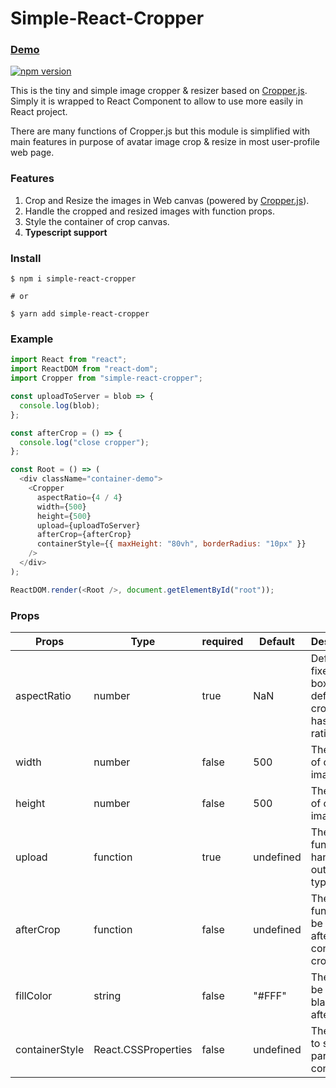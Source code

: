 # Simple-React-Cropper

### [Demo](https://mattdamon108.github.io/simple-react-cropper/)

[![npm version](https://badge.fury.io/js/simple-react-cropper.svg)](https://badge.fury.io/js/simple-react-cropper)

This is the tiny and simple image cropper & resizer based on [Cropper.js](https://fengyuanchen.github.io/cropperjs/). Simply it is wrapped to React Component to allow to use more easily in React project.

There are many functions of Cropper.js but this module is simplified with main features in purpose of avatar image crop & resize in most user-profile web page.

### Features

1. Crop and Resize the images in Web canvas (powered by [Cropper.js](https://fengyuanchen.github.io/cropperjs/)).
2. Handle the cropped and resized images with function props.
3. Style the container of crop canvas.
4. **Typescript support**

### Install

```shell
$ npm i simple-react-cropper

# or

$ yarn add simple-react-cropper
```

### Example

```javascript
import React from "react";
import ReactDOM from "react-dom";
import Cropper from "simple-react-cropper";

const uploadToServer = blob => {
  console.log(blob);
};

const afterCrop = () => {
  console.log("close cropper");
};

const Root = () => (
  <div className="container-demo">
    <Cropper
      aspectRatio={4 / 4}
      width={500}
      height={500}
      upload={uploadToServer}
      afterCrop={afterCrop}
      containerStyle={{ maxHeight: "80vh", borderRadius: "10px" }}
    />
  </div>
);

ReactDOM.render(<Root />, document.getElementById("root"));

```

### Props

| Props          | Type                | required | Default   | Descriptioin                                                             |
| -------------- | ------------------- | -------- | --------- | ------------------------------------------------------------------------ |
| aspectRatio    | number              | true     | NaN       | Define the fixed crop box ratio. By default, the crop box has free ratio |
| width          | number              | false    | 500       | The width of output image                                                |
| height         | number              | false    | 500       | The height of output image                                               |
| upload         | function            | true     | undefined | The function to handle the output (blob type)                            |
| afterCrop      | function            | false    | undefined | The function to be called after confirming cropping                      |
| fillColor      | string              | false    | "#FFF"    | The color to be filled in blank area after crop                          |
| containerStyle | React.CSSProperties | false    | undefined | The object to style the parent container                                 |


